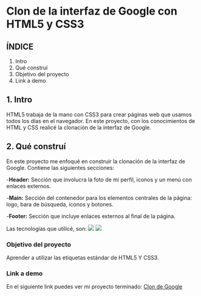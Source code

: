 # Clon de la interfaz de Google con HTML5 y CSS3

## ÍNDICE 
1. Intro
2. Qué construí
3. Objetivo del proyecto
4. Link a demo

## 1. Intro 
HTML5 trabaja de la mano con CSS3 para crear páginas web que usamos todos los días en el navegador. En este proyecto, con los conocimientos de HTML y CSS realicé la clonación de la interfaz de Google.

## 2. Qué construí 
En este proyecto me enfoqué en construir la clonación de la interfaz de Google.
Contiene las siguientes secciones:

-**Header:** Sección que involucra la foto de mi perfil, iconos y un menú con enlaces externos.

-**Main:** Sección del contenedor para los elementos centrales de la página: logo, bara de búsqueda, iconos y botones.

-**Footer:** Sección que incluye enlaces externos al final de la página.

Las tecnologías que utilicé, son: 
<img src="https://img.shields.io/badge/HTML5-E34F26?style=for-the-badge&logo=html5&logoColor=white" />
<img src="https://img.shields.io/badge/CSS3-1572B6?style=for-the-badge&logo=css3&logoColor=white" />

### Objetivo del proyecto
Aprender a utilizar las etiquetas estándar de HTML5 Y CSS3.

### Link a demo
En el siguiente link puedes ver mi proyecto terminado: [Clon de Google]()







